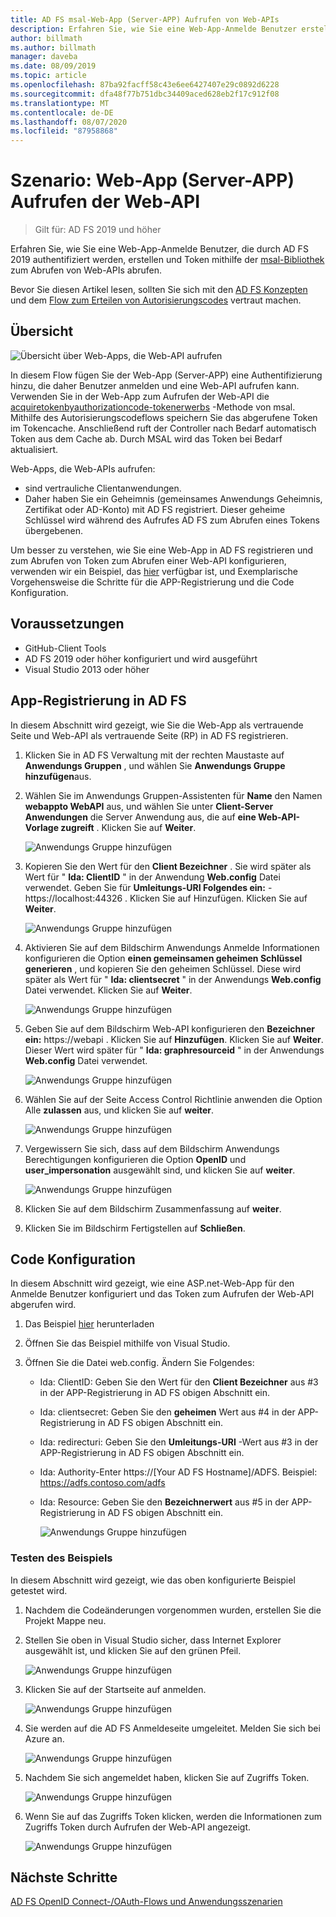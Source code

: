 ```yaml
---
title: AD FS msal-Web-App (Server-APP) Aufrufen von Web-APIs
description: Erfahren Sie, wie Sie eine Web-App-Anmelde Benutzer erstellen, die durch AD FS 2019 authentifiziert werden.
author: billmath
ms.author: billmath
manager: daveba
ms.date: 08/09/2019
ms.topic: article
ms.openlocfilehash: 87ba92facff58c43e6ee6427407e29c0892d6228
ms.sourcegitcommit: dfa48f77b751dbc34409aced628eb2f17c912f08
ms.translationtype: MT
ms.contentlocale: de-DE
ms.lasthandoff: 08/07/2020
ms.locfileid: "87958868"
---
```

# <a name="scenario-web-app-server-app-calling-web-api"></a>Szenario: Web-App (Server-APP) Aufrufen der Web-API
>Gilt für: AD FS 2019 und höher

Erfahren Sie, wie Sie eine Web-App-Anmelde Benutzer, die durch AD FS 2019 authentifiziert werden, erstellen und Token mithilfe der [msal-Bibliothek](https://github.com/AzureAD/microsoft-authentication-library-for-dotnet/wiki) zum Abrufen von Web-APIs abrufen.

Bevor Sie diesen Artikel lesen, sollten Sie sich mit den [AD FS Konzepten](../ad-fs-openid-connect-oauth-concepts.md) und dem [Flow zum Erteilen von Autorisierungscodes](../../overview/ad-fs-openid-connect-oauth-flows-scenarios.md#authorization-code-grant-flow) vertraut machen.

## <a name="overview"></a>Übersicht

![Übersicht über Web-Apps, die Web-API aufrufen](media/adfs-msal-web-app-web-api/webapp1.png)

In diesem Flow fügen Sie der Web-App (Server-APP) eine Authentifizierung hinzu, die daher Benutzer anmelden und eine Web-API aufrufen kann. Verwenden Sie in der Web-App zum Aufrufen der Web-API die [acquiretokenbyauthorizationcode-tokenerwerbs](/dotnet/api/microsoft.identity.client.acquiretokenbyauthorizationcodeparameterbuilder?view=azure-dotnet) -Methode von msal. Mithilfe des Autorisierungscodeflows speichern Sie das abgerufene Token im Tokencache. Anschließend ruft der Controller nach Bedarf automatisch Token aus dem Cache ab. Durch MSAL wird das Token bei Bedarf aktualisiert.

Web-Apps, die Web-APIs aufrufen:


- sind vertrauliche Clientanwendungen.
- Daher haben Sie ein Geheimnis (gemeinsames Anwendungs Geheimnis, Zertifikat oder AD-Konto) mit AD FS registriert. Dieser geheime Schlüssel wird während des Aufrufes AD FS zum Abrufen eines Tokens übergebenen.

Um besser zu verstehen, wie Sie eine Web-App in AD FS registrieren und zum Abrufen von Token zum Abrufen einer Web-API konfigurieren, verwenden wir ein Beispiel, das [hier](https://github.com/microsoft/adfs-sample-msal-dotnet-webapp-to-webapi) verfügbar ist, und Exemplarische Vorgehensweise die Schritte für die APP-Registrierung und die Code Konfiguration.


## <a name="pre-requisites"></a>Voraussetzungen

- GitHub-Client Tools
- AD FS 2019 oder höher konfiguriert und wird ausgeführt
- Visual Studio 2013 oder höher

## <a name="app-registration-in-ad-fs"></a>App-Registrierung in AD FS
In diesem Abschnitt wird gezeigt, wie Sie die Web-App als vertrauende Seite und Web-API als vertrauende Seite (RP) in AD FS registrieren.

  1. Klicken Sie in AD FS Verwaltung mit der rechten Maustaste auf **Anwendungs Gruppen** , und wählen Sie **Anwendungs Gruppe hinzufügen**aus.
  2. Wählen Sie im Anwendungs Gruppen-Assistenten für **Name** den Namen **webappto WebAPI** aus, und wählen Sie unter **Client-Server Anwendungen** die Server Anwendung aus, die auf **eine Web-API-Vorlage zugreift** . Klicken Sie auf **Weiter**.

      ![Anwendungs Gruppe hinzufügen](media/adfs-msal-web-app-web-api/webapp2.png)

  3. Kopieren Sie den Wert für den **Client Bezeichner** . Sie wird später als Wert für " **Ida: ClientID** " in der Anwendung **Web.config** Datei verwendet. Geben Sie für **Umleitungs-URI Folgendes ein:**  -  https://localhost:44326 . Klicken Sie auf Hinzufügen. Klicken Sie auf **Weiter**.

      ![Anwendungs Gruppe hinzufügen](media/adfs-msal-web-app-web-api/webapp3.png)

  4. Aktivieren Sie auf dem Bildschirm Anwendungs Anmelde Informationen konfigurieren die Option **einen gemeinsamen geheimen Schlüssel generieren** , und kopieren Sie den geheimen Schlüssel. Diese wird später als Wert für " **Ida: clientsecret** " in der Anwendungs **Web.config** Datei verwendet. Klicken Sie auf **Weiter**.

      ![Anwendungs Gruppe hinzufügen](media/adfs-msal-web-app-web-api/webapp4.png)

  5. Geben Sie auf dem Bildschirm Web-API konfigurieren den **Bezeichner ein:** https://webapi . Klicken Sie auf **Hinzufügen**. Klicken Sie auf **Weiter**. Dieser Wert wird später für " **Ida: graphresourceid** " in der Anwendungs **Web.config** Datei verwendet.

      ![Anwendungs Gruppe hinzufügen](media/adfs-msal-web-app-web-api/webapp5.png)

  6. Wählen Sie auf der Seite Access Control Richtlinie anwenden die Option Alle **zulassen** aus, und klicken Sie auf **weiter**.

      ![Anwendungs Gruppe hinzufügen](media/adfs-msal-web-app-web-api/webapp6.png)

  7. Vergewissern Sie sich, dass auf dem Bildschirm Anwendungs Berechtigungen konfigurieren die Option **OpenID** und **user_impersonation** ausgewählt sind, und klicken Sie auf **weiter**.

      ![Anwendungs Gruppe hinzufügen](media/adfs-msal-web-app-web-api/webapp7.png)

  8. Klicken Sie auf dem Bildschirm Zusammenfassung auf **weiter**.

  9. Klicken Sie im Bildschirm Fertigstellen auf **Schließen**.



## <a name="code-configuration"></a>Code Konfiguration

In diesem Abschnitt wird gezeigt, wie eine ASP.net-Web-App für den Anmelde Benutzer konfiguriert und das Token zum Aufrufen der Web-API abgerufen wird.

  1. Das Beispiel [hier](https://github.com/microsoft/adfs-sample-msal-dotnet-webapp-to-webapi) herunterladen

  2. Öffnen Sie das Beispiel mithilfe von Visual Studio.

  3. Öffnen Sie die Datei web.config. Ändern Sie Folgendes:
       - Ida: ClientID: Geben Sie den Wert für den **Client Bezeichner** aus #3 in der APP-Registrierung in AD FS obigen Abschnitt ein.
       - Ida: clientsecret: Geben Sie den **geheimen** Wert aus #4 in der APP-Registrierung in AD FS obigen Abschnitt ein.
       - Ida: redirecturi: Geben Sie den **Umleitungs-URI** -Wert aus #3 in der APP-Registrierung in AD FS obigen Abschnitt ein.
       - Ida: Authority-Enter https://[Your AD FS Hostname]/ADFS. Beispiel: https://adfs.contoso.com/adfs
       - Ida: Resource: Geben Sie den **Bezeichnerwert** aus #5 in der APP-Registrierung in AD FS obigen Abschnitt ein.

          ![Anwendungs Gruppe hinzufügen](media/adfs-msal-web-app-web-api/webapp8.png)


### <a name="test-the-sample"></a>Testen des Beispiels
In diesem Abschnitt wird gezeigt, wie das oben konfigurierte Beispiel getestet wird.

  1. Nachdem die Codeänderungen vorgenommen wurden, erstellen Sie die Projekt Mappe neu.

  2. Stellen Sie oben in Visual Studio sicher, dass Internet Explorer ausgewählt ist, und klicken Sie auf den grünen Pfeil.

      ![Anwendungs Gruppe hinzufügen](media/adfs-msal-web-app-web-api/webapp9.png)

  3. Klicken Sie auf der Startseite auf anmelden.

      ![Anwendungs Gruppe hinzufügen](media/adfs-msal-web-app-web-api/webapp10.png)

  4. Sie werden auf die AD FS Anmeldeseite umgeleitet. Melden Sie sich bei Azure an.

      ![Anwendungs Gruppe hinzufügen](media/adfs-msal-web-app-web-api/webapp11.png)

  5. Nachdem Sie sich angemeldet haben, klicken Sie auf Zugriffs Token.

      ![Anwendungs Gruppe hinzufügen](media/adfs-msal-web-app-web-api/webapp12.png)

  6. Wenn Sie auf das Zugriffs Token klicken, werden die Informationen zum Zugriffs Token durch Aufrufen der Web-API angezeigt.

      ![Anwendungs Gruppe hinzufügen](media/adfs-msal-web-app-web-api/webapp13.png)

 ## <a name="next-steps"></a>Nächste Schritte
[AD FS OpenID Connect-/OAuth-Flows und Anwendungsszenarien](../../overview/ad-fs-openid-connect-oauth-flows-scenarios.md)

